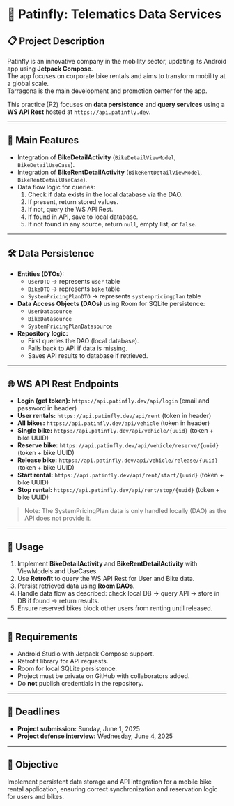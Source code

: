 # 📱 Patinfly: Telematics Data Services 

## 📋 Project Description
Patinfly is an innovative company in the mobility sector, updating its Android app using **Jetpack Compose**.  
The app focuses on corporate bike rentals and aims to transform mobility at a global scale.  
Tarragona is the main development and promotion center for the app.  

This practice (P2) focuses on **data persistence** and **query services** using a **WS API Rest** hosted at `https://api.patinfly.dev`.  

---

## 🚀 Main Features
- Integration of **BikeDetailActivity** (`BikeDetailViewModel`, `BikeDetailUseCase`).  
- Integration of **BikeRentDetailActivity** (`BikeRentDetailViewModel`, `BikeRentDetailUseCase`).  
- Data flow logic for queries:
  1. Check if data exists in the local database via the DAO.  
  2. If present, return stored values.  
  3. If not, query the WS API Rest.  
  4. If found in API, save to local database.  
  5. If not found in any source, return `null`, empty list, or `false`.

---

## 🛠️ Data Persistence
- **Entities (DTOs):**
  - `UserDTO` → represents `user` table  
  - `BikeDTO` → represents `bike` table  
  - `SystemPricingPlanDTO` → represents `systempricingplan` table  
- **Data Access Objects (DAOs)** using Room for SQLite persistence:  
  - `UserDatasource`  
  - `BikeDatasource`  
  - `SystemPricingPlanDatasource`  
- **Repository logic:**  
  - First queries the DAO (local database).  
  - Falls back to API if data is missing.  
  - Saves API results to database if retrieved.  

---

## 🌐 WS API Rest Endpoints
- **Login (get token):** `https://api.patinfly.dev/api/login` (email and password in header)  
- **User rentals:** `https://api.patinfly.dev/api/rent` (token in header)  
- **All bikes:** `https://api.patinfly.dev/api/vehicle` (token in header)  
- **Single bike:** `https://api.patinfly.dev/api/vehicle/{uuid}` (token + bike UUID)  
- **Reserve bike:** `https://api.patinfly.dev/api/vehicle/reserve/{uuid}` (token + bike UUID)  
- **Release bike:** `https://api.patinfly.dev/api/vehicle/release/{uuid}` (token + bike UUID)  
- **Start rental:** `https://api.patinfly.dev/api/rent/start/{uuid}` (token + bike UUID)  
- **Stop rental:** `https://api.patinfly.dev/api/rent/stop/{uuid}` (token + bike UUID)  

> Note: The SystemPricingPlan data is only handled locally (DAO) as the API does not provide it.

---

## 🔧 Usage
1. Implement **BikeDetailActivity** and **BikeRentDetailActivity** with ViewModels and UseCases.  
2. Use **Retrofit** to query the WS API Rest for User and Bike data.  
3. Persist retrieved data using **Room DAOs**.  
4. Handle data flow as described: check local DB → query API → store in DB if found → return results.  
5. Ensure reserved bikes block other users from renting until released.  

---

## 📂 Requirements
- Android Studio with Jetpack Compose support.  
- Retrofit library for API requests.  
- Room for local SQLite persistence.  
- Project must be private on GitHub with collaborators added.  
- Do **not** publish credentials in the repository.  

---

## 📅 Deadlines
- **Project submission:** Sunday, June 1, 2025  
- **Project defense interview:** Wednesday, June 4, 2025  

---

## 🎯 Objective
Implement persistent data storage and API integration for a mobile bike rental application, ensuring correct synchronization and reservation logic for users and bikes.


